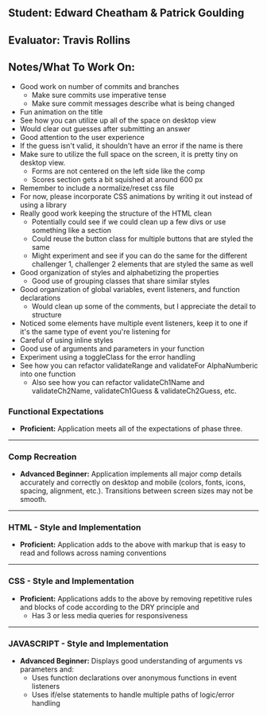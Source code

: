 ## Student: Edward Cheatham & Patrick Goulding
## Evaluator: Travis Rollins
## Notes/What To Work On:
* Good work on number of commits and branches
    * Make sure commits use imperative tense
    * Make sure commit messages describe what is being changed
* Fun animation on the title
* See how you can utilize up all of the space on desktop view
* Would clear out guesses after submitting an answer
* Good attention to the user experience
* If the guess isn't valid, it shouldn't have an error if the name is there
* Make sure to utilize the full space on the screen, it is pretty tiny on desktop view.  
  * Forms are not centered on the left side like the comp 
  * Scores section gets a bit squished at around 600 px
* Remember to include a normalize/reset css file
* For now, please incorporate CSS animations by writing it out instead of using a library
* Really good work keeping the structure of the HTML clean
    * Potentially could see if we could clean up a few divs or use something like a section
    * Could reuse the button class for multiple buttons that are styled the same
    * Might experiment and see if you can do the same for the different challenger 1, challenger 2 elements that are styled the same as well
* Good organization of styles and alphabetizing the properties
    * Good use of grouping classes that share similar styles
* Good organization of global variables, event listeners, and function declarations
    * Would clean up some of the comments, but I appreciate the detail to structure
* Noticed some elements have multiple event listeners, keep it to one if it's the same type of event you're listening for
* Careful of using inline styles 
* Good use of arguments and parameters in your function
* Experiment using a toggleClass for the error handling 
* See how you can refactor validateRange and validateFor AlphaNumberic into one function
    * Also see how you can refactor validateCh1Name and validateCh2Name, validateCh1Guess & validateCh2Guess, etc.

### Functional Expectations

* __Proficient:__ Application meets all of the expectations of phase three.

------------------------------------------------------------------

### Comp Recreation

* __Advanced Beginner:__ Application implements all major comp details accurately and correctly on desktop and mobile (colors, fonts, icons, spacing, alignment,  etc.). Transitions between screen sizes may not be smooth.

------------------------------------------------------------------

### HTML - Style and Implementation

* __Proficient:__ Application adds to the above with markup that is easy to read and follows across naming conventions

------------------------------------------------------------------

### CSS - Style and Implementation

* __Proficient:__ Applications adds to the above by removing repetitive rules and blocks of code according to the DRY principle and
  * Has 3 or less media queries for responsiveness

------------------------------------------------------------------

### JAVASCRIPT - Style and Implementation

* __Advanced Beginner:__ Displays good understanding of arguments vs parameters and:
  * Uses function declarations over anonymous functions in event listeners
  * Uses if/else statements to handle multiple paths of logic/error handling